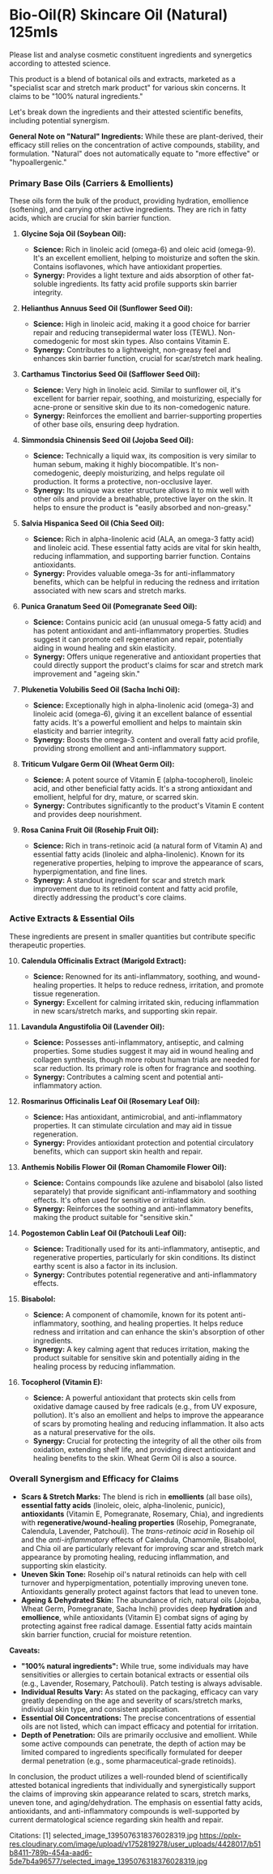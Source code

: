 # Bio-Oil(R) Skincare Oil (Natural) 125mls #


Please list and analyse cosmetic constituent ingredients and synergetics according to attested science.

This product is a blend of botanical oils and extracts, marketed as a "specialist scar and stretch mark product" for various skin concerns. It claims to be "100% natural ingredients."

Let's break down the ingredients and their attested scientific benefits, including potential synergism.

**General Note on "Natural" Ingredients:** While these are plant-derived, their efficacy still relies on the concentration of active compounds, stability, and formulation. "Natural" does not automatically equate to "more effective" or "hypoallergenic."

### Primary Base Oils (Carriers & Emollients)

These oils form the bulk of the product, providing hydration, emollience (softening), and carrying other active ingredients. They are rich in fatty acids, which are crucial for skin barrier function.

1.  **Glycine Soja Oil (Soybean Oil):**
    *   **Science:** Rich in linoleic acid (omega-6) and oleic acid (omega-9). It's an excellent emollient, helping to moisturize and soften the skin. Contains isoflavones, which have antioxidant properties.
    *   **Synergy:** Provides a light texture and aids absorption of other fat-soluble ingredients. Its fatty acid profile supports skin barrier integrity.

2.  **Helianthus Annuus Seed Oil (Sunflower Seed Oil):**
    *   **Science:** High in linoleic acid, making it a good choice for barrier repair and reducing transepidermal water loss (TEWL). Non-comedogenic for most skin types. Also contains Vitamin E.
    *   **Synergy:** Contributes to a lightweight, non-greasy feel and enhances skin barrier function, crucial for scar/stretch mark healing.

3.  **Carthamus Tinctorius Seed Oil (Safflower Seed Oil):**
    *   **Science:** Very high in linoleic acid. Similar to sunflower oil, it's excellent for barrier repair, soothing, and moisturizing, especially for acne-prone or sensitive skin due to its non-comedogenic nature.
    *   **Synergy:** Reinforces the emollient and barrier-supporting properties of other base oils, ensuring deep hydration.

4.  **Simmondsia Chinensis Seed Oil (Jojoba Seed Oil):**
    *   **Science:** Technically a liquid wax, its composition is very similar to human sebum, making it highly biocompatible. It's non-comedogenic, deeply moisturizing, and helps regulate oil production. It forms a protective, non-occlusive layer.
    *   **Synergy:** Its unique wax ester structure allows it to mix well with other oils and provide a breathable, protective layer on the skin. It helps to ensure the product is "easily absorbed and non-greasy."

5.  **Salvia Hispanica Seed Oil (Chia Seed Oil):**
    *   **Science:** Rich in alpha-linolenic acid (ALA, an omega-3 fatty acid) and linoleic acid. These essential fatty acids are vital for skin health, reducing inflammation, and supporting barrier function. Contains antioxidants.
    *   **Synergy:** Provides valuable omega-3s for anti-inflammatory benefits, which can be helpful in reducing the redness and irritation associated with new scars and stretch marks.

6.  **Punica Granatum Seed Oil (Pomegranate Seed Oil):**
    *   **Science:** Contains punicic acid (an unusual omega-5 fatty acid) and has potent antioxidant and anti-inflammatory properties. Studies suggest it can promote cell regeneration and repair, potentially aiding in wound healing and skin elasticity.
    *   **Synergy:** Offers unique regenerative and antioxidant properties that could directly support the product's claims for scar and stretch mark improvement and "ageing skin."

7.  **Plukenetia Volubilis Seed Oil (Sacha Inchi Oil):**
    *   **Science:** Exceptionally high in alpha-linolenic acid (omega-3) and linoleic acid (omega-6), giving it an excellent balance of essential fatty acids. It's a powerful emollient and helps to maintain skin elasticity and barrier integrity.
    *   **Synergy:** Boosts the omega-3 content and overall fatty acid profile, providing strong emollient and anti-inflammatory support.

8.  **Triticum Vulgare Germ Oil (Wheat Germ Oil):**
    *   **Science:** A potent source of Vitamin E (alpha-tocopherol), linoleic acid, and other beneficial fatty acids. It's a strong antioxidant and emollient, helpful for dry, mature, or scarred skin.
    *   **Synergy:** Contributes significantly to the product's Vitamin E content and provides deep nourishment.

9.  **Rosa Canina Fruit Oil (Rosehip Fruit Oil):**
    *   **Science:** Rich in trans-retinoic acid (a natural form of Vitamin A) and essential fatty acids (linoleic and alpha-linolenic). Known for its regenerative properties, helping to improve the appearance of scars, hyperpigmentation, and fine lines.
    *   **Synergy:** A standout ingredient for scar and stretch mark improvement due to its retinoid content and fatty acid profile, directly addressing the product's core claims.

### Active Extracts & Essential Oils

These ingredients are present in smaller quantities but contribute specific therapeutic properties.

10. **Calendula Officinalis Extract (Marigold Extract):**
    *   **Science:** Renowned for its anti-inflammatory, soothing, and wound-healing properties. It helps to reduce redness, irritation, and promote tissue regeneration.
    *   **Synergy:** Excellent for calming irritated skin, reducing inflammation in new scars/stretch marks, and supporting skin repair.

11. **Lavandula Angustifolia Oil (Lavender Oil):**
    *   **Science:** Possesses anti-inflammatory, antiseptic, and calming properties. Some studies suggest it may aid in wound healing and collagen synthesis, though more robust human trials are needed for scar reduction. Its primary role is often for fragrance and soothing.
    *   **Synergy:** Contributes a calming scent and potential anti-inflammatory action.

12. **Rosmarinus Officinalis Leaf Oil (Rosemary Leaf Oil):**
    *   **Science:** Has antioxidant, antimicrobial, and anti-inflammatory properties. It can stimulate circulation and may aid in tissue regeneration.
    *   **Synergy:** Provides antioxidant protection and potential circulatory benefits, which can support skin health and repair.

13. **Anthemis Nobilis Flower Oil (Roman Chamomile Flower Oil):**
    *   **Science:** Contains compounds like azulene and bisabolol (also listed separately) that provide significant anti-inflammatory and soothing effects. It's often used for sensitive or irritated skin.
    *   **Synergy:** Reinforces the soothing and anti-inflammatory benefits, making the product suitable for "sensitive skin."

14. **Pogostemon Cablin Leaf Oil (Patchouli Leaf Oil):**
    *   **Science:** Traditionally used for its anti-inflammatory, antiseptic, and regenerative properties, particularly for skin conditions. Its distinct earthy scent is also a factor in its inclusion.
    *   **Synergy:** Contributes potential regenerative and anti-inflammatory effects.

15. **Bisabolol:**
    *   **Science:** A component of chamomile, known for its potent anti-inflammatory, soothing, and healing properties. It helps reduce redness and irritation and can enhance the skin's absorption of other ingredients.
    *   **Synergy:** A key calming agent that reduces irritation, making the product suitable for sensitive skin and potentially aiding in the healing process by reducing inflammation.

16. **Tocopherol (Vitamin E):**
    *   **Science:** A powerful antioxidant that protects skin cells from oxidative damage caused by free radicals (e.g., from UV exposure, pollution). It's also an emollient and helps to improve the appearance of scars by promoting healing and reducing inflammation. It also acts as a natural preservative for the oils.
    *   **Synergy:** Crucial for protecting the integrity of all the other oils from oxidation, extending shelf life, and providing direct antioxidant and healing benefits to the skin. Wheat Germ Oil is also a source.

### Overall Synergism and Efficacy for Claims

*   **Scars & Stretch Marks:** The blend is rich in **emollients** (all base oils), **essential fatty acids** (linoleic, oleic, alpha-linolenic, punicic), **antioxidants** (Vitamin E, Pomegranate, Rosemary, Chia), and ingredients with **regenerative/wound-healing properties** (Rosehip, Pomegranate, Calendula, Lavender, Patchouli). The *trans-retinoic acid* in Rosehip oil and the *anti-inflammatory* effects of Calendula, Chamomile, Bisabolol, and Chia oil are particularly relevant for improving scar and stretch mark appearance by promoting healing, reducing inflammation, and supporting skin elasticity.
*   **Uneven Skin Tone:** Rosehip oil's natural retinoids can help with cell turnover and hyperpigmentation, potentially improving uneven tone. Antioxidants generally protect against factors that lead to uneven tone.
*   **Ageing & Dehydrated Skin:** The abundance of rich, natural oils (Jojoba, Wheat Germ, Pomegranate, Sacha Inchi) provides deep **hydration** and **emollience**, while antioxidants (Vitamin E) combat signs of aging by protecting against free radical damage. Essential fatty acids maintain skin barrier function, crucial for moisture retention.

**Caveats:**

*   **"100% natural ingredients":** While true, some individuals may have sensitivities or allergies to certain botanical extracts or essential oils (e.g., Lavender, Rosemary, Patchouli). Patch testing is always advisable.
*   **Individual Results Vary:** As stated on the packaging, efficacy can vary greatly depending on the age and severity of scars/stretch marks, individual skin type, and consistent application.
*   **Essential Oil Concentrations:** The precise concentrations of essential oils are not listed, which can impact efficacy and potential for irritation.
*   **Depth of Penetration:** Oils are primarily occlusive and emollient. While some active compounds can penetrate, the depth of action may be limited compared to ingredients specifically formulated for deeper dermal penetration (e.g., some pharmaceutical-grade retinoids).

In conclusion, the product utilizes a well-rounded blend of scientifically attested botanical ingredients that individually and synergistically support the claims of improving skin appearance related to scars, stretch marks, uneven tone, and aging/dehydration. The emphasis on essential fatty acids, antioxidants, and anti-inflammatory compounds is well-supported by current dermatological science regarding skin health and repair.

Citations:
[1] selected_image_1395076318376028319.jpg https://pplx-res.cloudinary.com/image/upload/v1752819278/user_uploads/4428017/b51b8411-789b-454a-aad6-5de7b4a96577/selected_image_1395076318376028319.jpg
